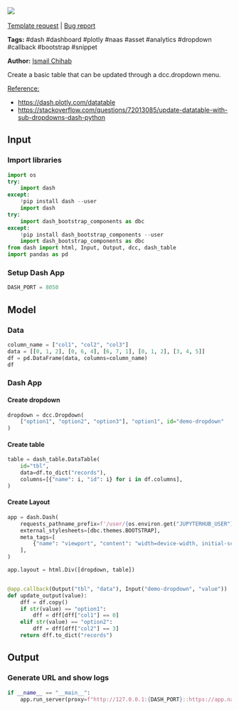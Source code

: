 <a href="https://app.naas.ai/user-redirect/naas/downloader?url=https://raw.githubusercontent.com/jupyter-naas/awesome-notebooks/master/Dash/Dash_Create_Datatable_With_Dropdown.ipynb" target="_parent"><img src="https://naasai-public.s3.eu-west-3.amazonaws.com/open_in_naas.svg"/></a><br><br><a href="https://github.com/jupyter-naas/awesome-notebooks/issues/new?assignees=&labels=&template=template-request.md&title=Tool+-+Action+of+the+notebook+">Template request</a> | <a href="https://github.com/jupyter-naas/awesome-notebooks/issues/new?assignees=&labels=bug&template=bug_report.md&title=Dash+-+Create+Datatable+With+Dropdown:+Error+short+description">Bug report</a>

**Tags:** #dash #dashboard #plotly #naas #asset #analytics #dropdown #callback #bootstrap #snippet

**Author:** [Ismail Chihab](https://www.linkedin.com/in/ismail-chihab-4b0a04202/)

Create a basic table that can be updated through a dcc.dropdown menu.

<u>Reference:</u>
- https://dash.plotly.com/datatable
- https://stackoverflow.com/questions/72013085/update-datatable-with-sub-dropdowns-dash-python

## Input

### Import libraries


```python
import os
try:
    import dash
except:
    !pip install dash --user
    import dash
try:
    import dash_bootstrap_components as dbc
except:
    !pip install dash_bootstrap_components --user
    import dash_bootstrap_components as dbc
from dash import html, Input, Output, dcc, dash_table
import pandas as pd
```

### Setup Dash App


```python
DASH_PORT = 8050
```

## Model

### Data


```python
column_name = ["col1", "col2", "col3"]
data = [[0, 1, 2], [0, 6, 4], [6, 7, 1], [0, 1, 2], [3, 4, 5]]
df = pd.DataFrame(data, columns=column_name)
df
```

### Dash App

#### Create dropdown


```python
dropdown = dcc.Dropdown(
    ["option1", "option2", "option3"], "option1", id="demo-dropdown"
)
```

#### Create table


```python
table = dash_table.DataTable(
    id="tbl",
    data=df.to_dict("records"),
    columns=[{"name": i, "id": i} for i in df.columns],
)
```

#### Create Layout


```python
app = dash.Dash(
    requests_pathname_prefix=f'/user/{os.environ.get("JUPYTERHUB_USER")}/proxy/{DASH_PORT}/',
    external_stylesheets=[dbc.themes.BOOTSTRAP],
    meta_tags=[
        {"name": "viewport", "content": "width=device-width, initial-scale=1.0"}
    ],
)

app.layout = html.Div([dropdown, table])


@app.callback(Output("tbl", "data"), Input("demo-dropdown", "value"))
def update_output(value):
    dff = df.copy()
    if str(value) == "option1":
        dff = dff[dff["col1"] == 0]
    elif str(value) == "option2":
        dff = dff[dff["col2"] == 3]
    return dff.to_dict("records")
```

## Output

### Generate URL and show logs


```python
if __name__ == "__main__":
    app.run_server(proxy=f"http://127.0.0.1:{DASH_PORT}::https://app.naas.ai")
```

